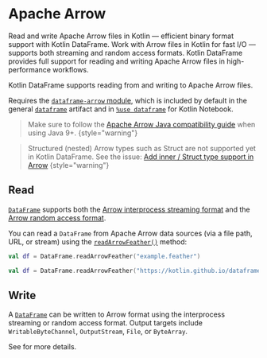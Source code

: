 # Apache Arrow

<web-summary>
Read and write Apache Arrow files in Kotlin — efficient binary format support with Kotlin DataFrame.
</web-summary>

<card-summary>
Work with Arrow files in Kotlin for fast I/O — supports both streaming and random access formats.
</card-summary>

<link-summary>
Kotlin DataFrame provides full support for reading and writing Apache Arrow files in high-performance workflows.
</link-summary>


Kotlin DataFrame supports reading from and writing to Apache Arrow files.

Requires the [`dataframe-arrow` module](Modules.md#dataframe-arrow), which is included by 
default in the general [`dataframe`](Modules.md#dataframe-general) artifact 
and in [`%use dataframe`](SetupKotlinNotebook.md#integrate-kotlin-dataframe) for Kotlin Notebook.

> Make sure to follow the 
> [Apache Arrow Java compatibility guide](https://arrow.apache.org/docs/java/install.html#java-compatibility) 
> when using Java 9+.
> {style="warning"}

> Structured (nested) Arrow types such as Struct are not supported yet in Kotlin DataFrame.
> See the issue: [Add inner / Struct type support in Arrow](https://github.com/Kotlin/dataframe/issues/536)
> {style="warning"}

## Read

[`DataFrame`](DataFrame.md) supports both the 
[Arrow interprocess streaming format](https://arrow.apache.org/docs/java/ipc.html#writing-and-reading-streaming-format) 
and the [Arrow random access format](https://arrow.apache.org/docs/java/ipc.html#writing-and-reading-random-access-files).

You can read a `DataFrame` from Apache Arrow data sources 
(via a file path, URL, or stream) using the [`readArrowFeather()`](read.md#read-apache-arrow-formats) method:

```kotlin
val df = DataFrame.readArrowFeather("example.feather")
```

```kotlin
val df = DataFrame.readArrowFeather("https://kotlin.github.io/dataframe/resources/example.feather")
```

## Write

A [`DataFrame`](DataFrame.md) can be written to Arrow format using the interprocess streaming or random access format. 
Output targets include `WritableByteChannel`, `OutputStream`, `File`, or `ByteArray`.

See [](write.md#writing-to-apache-arrow-formats) for more details.
